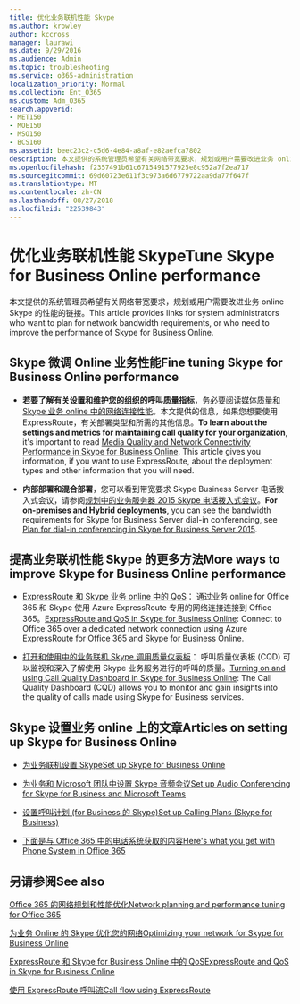 ```yaml
---
title: 优化业务联机性能 Skype
ms.author: krowley
author: kccross
manager: laurawi
ms.date: 9/29/2016
ms.audience: Admin
ms.topic: troubleshooting
ms.service: o365-administration
localization_priority: Normal
ms.collection: Ent_O365
ms.custom: Adm_O365
search.appverid:
- MET150
- MOE150
- MSO150
- BCS160
ms.assetid: beec23c2-c5d6-4e84-a8af-e82aefca7802
description: 本文提供的系统管理员希望有关网络带宽要求，规划或用户需要改进业务 online Skype 的性能的链接。
ms.openlocfilehash: f2357491b61c6715491577925e8c952a7f2ea717
ms.sourcegitcommit: 69d60723e611f3c973a6d6779722aa9da77f647f
ms.translationtype: MT
ms.contentlocale: zh-CN
ms.lasthandoff: 08/27/2018
ms.locfileid: "22539843"
---
```

# <a name="tune-skype-for-business-online-performance"></a><span data-ttu-id="8fa0e-103">优化业务联机性能 Skype</span><span class="sxs-lookup"><span data-stu-id="8fa0e-103">Tune Skype for Business Online performance</span></span>

<span data-ttu-id="8fa0e-104">本文提供的系统管理员希望有关网络带宽要求，规划或用户需要改进业务 online Skype 的性能的链接。</span><span class="sxs-lookup"><span data-stu-id="8fa0e-104">This article provides links for system administrators who want to plan for network bandwidth requirements, or who need to improve the performance of Skype for Business Online.</span></span> 
  
## <a name="fine-tuning-skype-for-business-online-performance"></a><span data-ttu-id="8fa0e-105">Skype 微调 Online 业务性能</span><span class="sxs-lookup"><span data-stu-id="8fa0e-105">Fine tuning Skype for Business Online performance</span></span>

- <span data-ttu-id="8fa0e-p101">**若要了解有关设置和维护您的组织的呼叫质量指标**，务必要阅读[媒体质量和 Skype 业务 online 中的网络连接性能](https://docs.microsoft.com/skypeforbusiness/optimizing-your-network/media-quality-and-network-connectivity-performance)。本文提供的信息，如果您想要使用 ExpressRoute，有关部署类型和所需的其他信息。</span><span class="sxs-lookup"><span data-stu-id="8fa0e-p101">**To learn about the settings and metrics for maintaining call quality for your organization**, it's important to read [Media Quality and Network Connectivity Performance in Skype for Business Online](https://docs.microsoft.com/skypeforbusiness/optimizing-your-network/media-quality-and-network-connectivity-performance). This article gives you information, if you want to use ExpressRoute, about the deployment types and other information that you will need.</span></span>
    
- <span data-ttu-id="8fa0e-108">**内部部署和混合部署**，您可以看到带宽要求 Skype Business Server 电话拨入式会议，请参阅[规划中的业务服务器 2015 Skype 电话拨入式会议](https://docs.microsoft.com/skypeforbusiness/plan-your-deployment/conferencing/dial-in-conferencing)。</span><span class="sxs-lookup"><span data-stu-id="8fa0e-108">**For on-premises and Hybrid deployments**, you can see the bandwidth requirements for Skype for Business Server dial-in conferencing, see [Plan for dial-in conferencing in Skype for Business Server 2015](https://docs.microsoft.com/skypeforbusiness/plan-your-deployment/conferencing/dial-in-conferencing).</span></span>
    
## <a name="more-ways-to-improve-skype-for-business-online-performance"></a><span data-ttu-id="8fa0e-109">提高业务联机性能 Skype 的更多方法</span><span class="sxs-lookup"><span data-stu-id="8fa0e-109">More ways to improve Skype for Business Online performance</span></span>

- <span data-ttu-id="8fa0e-110">[ExpressRoute 和 Skype 业务 online 中的 QoS](https://docs.microsoft.com/skypeforbusiness/optimizing-your-network/expressroute-and-qos-in-skype-for-business-online)： 通过业务 online for Office 365 和 Skype 使用 Azure ExpressRoute 专用的网络连接连接到 Office 365。</span><span class="sxs-lookup"><span data-stu-id="8fa0e-110">[ExpressRoute and QoS in Skype for Business Online](https://docs.microsoft.com/skypeforbusiness/optimizing-your-network/expressroute-and-qos-in-skype-for-business-online): Connect to Office 365 over a dedicated network connection using Azure ExpressRoute for Office 365 and Skype for Business Online.</span></span> 
    
- <span data-ttu-id="8fa0e-111">[打开和使用中的业务联机 Skype 调用质量仪表板](https://docs.microsoft.com/SkypeForBusiness/using-call-quality-in-your-organization/turning-on-and-using-call-quality-dashboard)： 呼叫质量仪表板 (CQD) 可以监视和深入了解使用 Skype 业务服务进行的呼叫的质量。</span><span class="sxs-lookup"><span data-stu-id="8fa0e-111">[Turning on and using Call Quality Dashboard in Skype for Business Online](https://docs.microsoft.com/SkypeForBusiness/using-call-quality-in-your-organization/turning-on-and-using-call-quality-dashboard): The Call Quality Dashboard (CQD) allows you to monitor and gain insights into the quality of calls made using Skype for Business services.</span></span> 
    
## <a name="articles-on-setting-up-skype-for-business-online"></a><span data-ttu-id="8fa0e-112">Skype 设置业务 online 上的文章</span><span class="sxs-lookup"><span data-stu-id="8fa0e-112">Articles on setting up Skype for Business Online</span></span>

- [<span data-ttu-id="8fa0e-113">为业务联机设置 Skype</span><span class="sxs-lookup"><span data-stu-id="8fa0e-113">Set up Skype for Business Online</span></span>](https://docs.microsoft.com/skypeforbusiness/set-up-skype-for-business-online/set-up-skype-for-business-online)
    
- [<span data-ttu-id="8fa0e-114">为业务和 Microsoft 团队中设置 Skype 音频会议</span><span class="sxs-lookup"><span data-stu-id="8fa0e-114">Set up Audio Conferencing for Skype for Business and Microsoft Teams</span></span>](https://docs.microsoft.com/skypeforbusiness/audio-conferencing-in-office-365/set-up-audio-conferencing)
    
- [<span data-ttu-id="8fa0e-115">设置呼叫计划 (for Business 的 Skype)</span><span class="sxs-lookup"><span data-stu-id="8fa0e-115">Set up Calling Plans (Skype for Business)</span></span>](https://docs.microsoft.com/SkypeForBusiness/what-are-calling-plans-in-office-365/set-up-calling-plans)
    
- [<span data-ttu-id="8fa0e-116">下面是与 Office 365 中的电话系统获取的内容</span><span class="sxs-lookup"><span data-stu-id="8fa0e-116">Here's what you get with Phone System in Office 365</span></span>](https://docs.microsoft.com/skypeforbusiness/what-is-phone-system-in-office-365/here-s-what-you-get-with-phone-system)
    
## <a name="see-also"></a><span data-ttu-id="8fa0e-117">另请参阅</span><span class="sxs-lookup"><span data-stu-id="8fa0e-117">See also</span></span>

[<span data-ttu-id="8fa0e-118">Office 365 的网络规划和性能优化</span><span class="sxs-lookup"><span data-stu-id="8fa0e-118">Network planning and performance tuning for Office 365</span></span>](network-planning-and-performance.md)
  
[<span data-ttu-id="8fa0e-119">为业务 Online 的 Skype 优化您的网络</span><span class="sxs-lookup"><span data-stu-id="8fa0e-119">Optimizing your network for Skype for Business Online</span></span>](https://docs.microsoft.com/skypeforbusiness/optimizing-your-network/optimizing-your-network)
  
[<span data-ttu-id="8fa0e-120">ExpressRoute 和 Skype for Business Online 中的 QoS</span><span class="sxs-lookup"><span data-stu-id="8fa0e-120">ExpressRoute and QoS in Skype for Business Online</span></span>](https://docs.microsoft.com/skypeforbusiness/optimizing-your-network/expressroute-and-qos-in-skype-for-business-online)
  
[<span data-ttu-id="8fa0e-121">使用 ExpressRoute 呼叫流</span><span class="sxs-lookup"><span data-stu-id="8fa0e-121">Call flow using ExpressRoute</span></span>](https://docs.microsoft.com/skypeforbusiness/optimizing-your-network/call-flow-using-expressroute)

